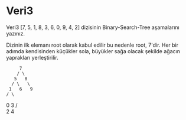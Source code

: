 # Veri3
Veri3
[7, 5, 1, 8, 3, 6, 0, 9, 4, 2] dizisinin Binary-Search-Tree aşamalarını yazınız.

Dizinin ilk elemanı root olarak kabul edilir bu nedenle root, 7'dir. Her bir adımda kendisinden küçükler sola, büyükler sağa
olacak şekilde ağacın yaprakları yerleştirilir.

         7
        / \
       5   8
      / \   \
     1   6   9
    / \
   0   3
      / \
     2   4
